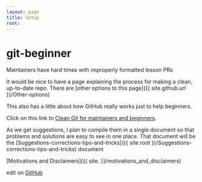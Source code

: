 ```yaml
---
layout: page
title: Setup
root: .
---
```


# git-beginner
Maintainers have hard times with improperly formatted lesson PRs

It would be nice to have a page explaining the process for making a clean, up-to-date repo. There are [other options to this page]({{ site.github.url }}/Other-options)

This also has a little about how GitHub really works just to help beginners.

Click on this link to [Clean Git for maintainers and beginners](./Maintaining-for-beginners-narrative1.md).

As we get suggestions, I plan to compile them in a single document so that problems and solutions are easy to see in one place. That document will be the [Suggestions-corrections-tips-and-tricks]({{ site.root }}/Suggestions-corrections-tips-and-tricks) document

[Motivations and Disclaimers]({{ site. }}/motivations_and_disclaimers)

edit on [GitHub](https://github.com/hoytpr/git_beginner)
